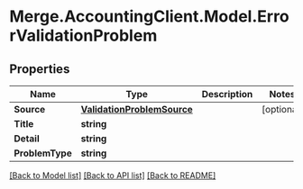 # Merge.AccountingClient.Model.ErrorValidationProblem

## Properties

Name | Type | Description | Notes
------------ | ------------- | ------------- | -------------
**Source** | [**ValidationProblemSource**](ValidationProblemSource.md) |  | [optional] 
**Title** | **string** |  | 
**Detail** | **string** |  | 
**ProblemType** | **string** |  | 

[[Back to Model list]](../README.md#documentation-for-models) [[Back to API list]](../README.md#documentation-for-api-endpoints) [[Back to README]](../README.md)

